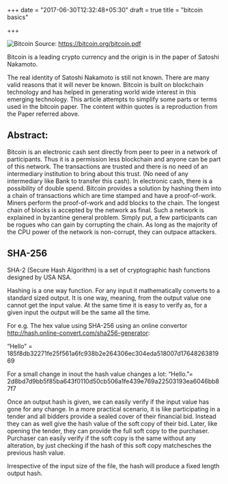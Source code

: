 +++
date = "2017-06-30T12:32:48+05:30"
draft = true
title = "bitcoin basics"

+++

![Bitcoin](/blog/img/image4.png)
Source: https://bitcoin.org/bitcoin.pdf

Bitcoin is a leading crypto currency and the origin is in the paper of Satoshi Nakamoto. 

The real identity of Satoshi Nakamoto is still not known. There are many valid reasons that it will never be known. Bitcoin is built on blockchain technology and has helped in generating world wide interest in this emerging technology. This article attempts to simplify some parts or terms used in the bitcoin paper.
The content within quotes is a reproduction from the Paper referred above.

## Abstract:

Bitcoin is an electronic cash sent directly from peer to peer in a network of participants. Thus it is a permission less blockchain and anyone can be part of this network. The transactions are trusted and there is no need of an intermediary institution to bring about this trust. (No need of any intermediary like Bank to transfer this cash). In electronic cash, there is a possibility of double spend. Bitcoin provides a solution by hashing them into a chain of transactions which are time stamped and have a proof-of-work. Miners perform the proof-of-work and add blocks to the chain. The longest chain of blocks is accepted by the network as final. Such a network is explained in byzantine general problem. Simply put, a few participants can be rogues who can gain by corrupting the chain. As long as the majority of the CPU power of the network is non-corrupt, they can outpace attackers. 

## SHA-256

SHA-2 (Secure Hash Algorithm) is a set of cryptographic hash functions designed by USA NSA. 

Hashing is a one way function. For any input it mathematically converts to a standard sized output. It is one way, meaning, from the output value one cannot get the input value. At the same time it is easy to verify as, for a given input the output will be the same all the time. 

For e.g. 
The hex value using SHA-256 using an online convertor http://hash.online-convert.com/sha256-generator:

“Hello” = 185f8db32271fe25f561a6fc938b2e264306ec304eda518007d1764826381969

For a small change in inout the hash value changes a lot:
“Hello.”= 2d8bd7d9bb5f85ba643f0110d50cb506a1fe439e769a22503193ea6046bb87f7

Once an output hash is given, we can easily verify if the input value has gone for any change. 
In a more practical scenario, it is like participating in a tender and all bidders provide a sealed cover of their financial bid. Instead they can as well give the hash value of the soft copy of their bid. Later, like opening the tender, they can provide the full soft copy to the purchaser. Purchaser can easily verify if the soft copy is the same without any alteration, by just checking if the hash of this soft copy matchesches the previous hash value. 

Irrespective of the input size of the file, the hash will produce a fixed length output hash. 


  

 



